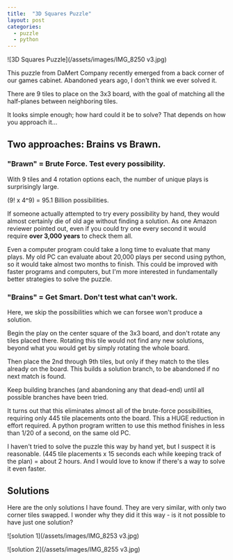 ```yaml
---
title:  "3D Squares Puzzle"
layout: post
categories:
  - puzzle
  - python
---
```


![3D Squares Puzzle](/assets/images/IMG_8250 v3.jpg)

This puzzle from DaMert Company recently emerged from a back corner of our games cabinet.  Abandoned years ago, I don't think we ever solved it.

There are 9 tiles to place on the 3x3 board, with the goal of matching all the half-planes between neighboring tiles.

It looks simple enough; how hard could it be to solve?  That depends on how you approach it…

## Two approaches: Brains vs Brawn.

### "Brawn" = Brute Force.  Test every possibility.

With 9 tiles and 4 rotation options each, the number of unique plays is surprisingly large.

(9! x 4^9) = 95.1 Billion possibilities.

If someone actually attempted to try every possibility by hand, they would almost certainly die of old age without finding a solution.  As one Amazon reviewer pointed out, even if you could try one every second it would require **over 3,000 years** to check them all.

Even a computer program could take a long time to evaluate that many plays.  My old PC can evaluate about 20,000 plays per second using python, so it would take almost two months to finish.  This could be improved with faster programs and computers, but I'm more interested in fundamentally better strategies to solve the puzzle.

### "Brains" = Get Smart.  Don't test what can't work.
Here, we skip the possibilities which we can forsee won't produce a solution.

Begin the play on the center square of the 3x3 board, and don't rotate any tiles placed there.  Rotating this tile would not find any new solutions, beyond what you would get by simply rotating the whole board.

Then place the 2nd through 9th tiles, but only if they match to the tiles already on the board.  This builds a solution branch, to be abandoned if no next match is found.

Keep building branches (and abandoning any that dead-end) until all possible branches have been tried.

It turns out that this eliminates almost all of the brute-force possibilities, requiring only 445 tile placements onto the board.  This a HUGE reduction in effort required.  A python program written to use this method finishes in less than 1/20 of a second, on the same old PC.

I haven't tried to solve the puzzle this way by hand yet, but I suspect it is reasonable.  (445 tile placements x 15 seconds each while keeping track of the plan) = about 2 hours.  And I would love to know if there's a way to solve it even faster.

## Solutions
Here are the only solutions I have found.  They are very similar, with only two corner tiles swapped.  I wonder why they did it this way - is it not possible to have just one solution?

![solution 1](/assets/images/IMG_8253 v3.jpg)

![solution 2](/assets/images/IMG_8255 v3.jpg)
